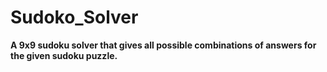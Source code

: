 # Sudoko_Solver
**A 9x9 sudoku solver that gives all possible combinations of answers for the given sudoku puzzle.**
